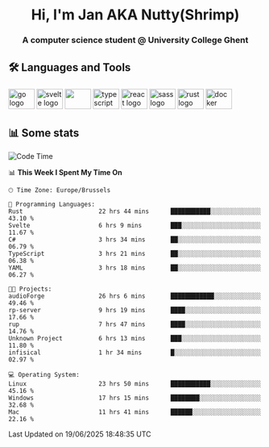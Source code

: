 <h1 align="center">Hi, I'm Jan AKA Nutty(Shrimp)</h1>
<h3 align="center">A computer science student @ University College Ghent</h3>

<h2 align="left">🛠️ Languages and Tools</h2>

###

<div align="left">
  <img src="https://cdn.jsdelivr.net/gh/devicons/devicon/icons/go/go-original.svg" height="40" width="52" alt="go logo"  />
  <img src="https://cdn.jsdelivr.net/gh/devicons/devicon@latest/icons/svelte/svelte-original.svg"  height="40" width="52" alt="svelte logo" />
  <img src="https://cdn.jsdelivr.net/gh/devicons/devicon@latest/icons/tailwindcss/tailwindcss-original.svg" height="40" width="52" />
  <img src="https://cdn.jsdelivr.net/gh/devicons/devicon/icons/typescript/typescript-original.svg" height="40" width="52" alt="typescript logo"  />
  <img src="https://cdn.jsdelivr.net/gh/devicons/devicon/icons/react/react-original.svg" height="40" width="52" alt="react logo"  />
  <img src="https://cdn.jsdelivr.net/gh/devicons/devicon/icons/sass/sass-original.svg" height="40" width="52" alt="sass logo"  />
  <img src="https://cdn.jsdelivr.net/gh/devicons/devicon@latest/icons/rust/rust-original.svg" height="40" width="52" alt="rust logo" />
  <img src="https://cdn.jsdelivr.net/gh/devicons/devicon/icons/docker/docker-original.svg" height="40" width="52" alt="docker logo"  />
</div>

<h2>📊 Some stats</h2>

<!--START_SECTION:waka-->
![Code Time](http://img.shields.io/badge/Code%20Time-6%2C120%20hrs%205%20mins-blue)

📊 **This Week I Spent My Time On** 

```text
🕑︎ Time Zone: Europe/Brussels

💬 Programming Languages: 
Rust                     22 hrs 44 mins      ███████████░░░░░░░░░░░░░░   43.10 % 
Svelte                   6 hrs 9 mins        ███░░░░░░░░░░░░░░░░░░░░░░   11.67 % 
C#                       3 hrs 34 mins       ██░░░░░░░░░░░░░░░░░░░░░░░   06.79 % 
TypeScript               3 hrs 21 mins       ██░░░░░░░░░░░░░░░░░░░░░░░   06.38 % 
YAML                     3 hrs 18 mins       ██░░░░░░░░░░░░░░░░░░░░░░░   06.27 % 

🐱‍💻 Projects: 
audioForge               26 hrs 6 mins       ████████████░░░░░░░░░░░░░   49.46 % 
rp-server                9 hrs 19 mins       ████░░░░░░░░░░░░░░░░░░░░░   17.66 % 
rup                      7 hrs 47 mins       ████░░░░░░░░░░░░░░░░░░░░░   14.76 % 
Unknown Project          6 hrs 13 mins       ███░░░░░░░░░░░░░░░░░░░░░░   11.80 % 
infisical                1 hr 34 mins        █░░░░░░░░░░░░░░░░░░░░░░░░   02.97 % 

💻 Operating System: 
Linux                    23 hrs 50 mins      ███████████░░░░░░░░░░░░░░   45.16 % 
Windows                  17 hrs 15 mins      ████████░░░░░░░░░░░░░░░░░   32.68 % 
Mac                      11 hrs 41 mins      ██████░░░░░░░░░░░░░░░░░░░   22.16 % 
```


 Last Updated on 19/06/2025 18:48:35 UTC
<!--END_SECTION:waka-->
